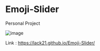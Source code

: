 # Emoji-Slider
Personal Project

![image](https://user-images.githubusercontent.com/100687592/218096606-c0d0909f-9092-493d-869b-11f60259eb79.png)

Link : https://lack21.github.io/Emoji-Slider/
